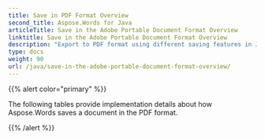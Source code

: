 ```yaml
---
title: Save in PDF Format Overview
second_title: Aspose.Words for Java
articleTitle: Save in the Adobe Portable Document Format Overview
linktitle: Save in the Adobe Portable Document Format Overview
description: "Export to PDF format using different saving features in Java."
type: docs
weight: 90
url: /java/save-in-the-adobe-portable-document-format-overview/
---
```


{{% alert color="primary" %}}

The following tables provide implementation details about how Aspose.Words saves a document in the PDF format.

{{% /alert %}}
